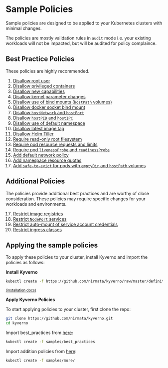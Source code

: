 # Sample Policies

Sample policies are designed to be applied to your Kubernetes clusters with minimal changes. 

The policies are mostly validation rules in `audit` mode i.e. your existing workloads will not be impacted, but will be audited for policy complaince.

## Best Practice Policies

These policies are highly recommended.

1. [Disallow root user](DisallowRootUser.md)
2. [Disallow privileged containers](DisallowPrivilegedContainers.md)
3. [Disallow new capabilities](DisallowNewCapabilities.md)
4. [Disallow kernel parameter changes](DisallowSysctls.md)
5. [Disallow use of bind mounts (`hostPath` volumes)](DisallowHostFS.md)
6. [Disallow docker socket bind mount](DisallowDockerSockMount.md)
7. [Disallow `hostNetwork` and `hostPort`](DisallowHostNetworkPort.md)
8. [Disallow `hostPID` and `hostIPC`](DisallowHostPIDIPC.md)
9. [Disallow use of default namespace](DisallowDefaultNamespace.md)
10. [Disallow latest image tag](DisallowLatestTag.md)
11. [Disallow Helm Tiller](DisallowHelmTiller.md)
12. [Require read-only root filesystem](RequireReadOnlyRootFS.md)
13. [Require pod resource requests and limits](RequirePodRequestsLimits.md)
14. [Require pod `livenessProbe` and `readinessProbe`](RequirePodProbes.md)
15. [Add default network policy](DefaultDenyAllIngress.md)
16. [Add namespace resource quotas](AddNamespaceResourceQuota.md)
17. [Add `safe-to-evict` for pods with `emptyDir` and `hostPath` volumes](AddSafeToEvict.md)

## Additional Policies

The policies provide additional best practices and are worthy of close consideration. These policies may require specific changes for your workloads and environments. 

17. [Restrict image registries](RestrictImageRegistries.md)
18. [Restrict `NodePort` services](RestrictNodePort.md)
19. [Restrict auto-mount of service account credentials](RestrictAutomountSAToken.md)
20. [Restrict ingress classes](RestrictIngressClasses.md)

## Applying the sample policies

To apply these policies to your cluster, install Kyverno and import the policies as follows:

**Install Kyverno**

````sh
kubectl create -f https://github.com/nirmata/kyverno/raw/master/definitions/install.yaml
````
<small>[(installation docs)](../documentation/installation.md)</small>

**Apply Kyverno Policies**

To start applying policies to your cluster, first clone the repo:

````bash
git clone https://github.com/nirmata/kyverno.git
cd kyverno
````

Import best_practices from [here](best_pratices):

````bash
kubectl create -f samples/best_practices
````

Import addition policies from [here](more):

````bash
kubectl create -f samples/more/
````

